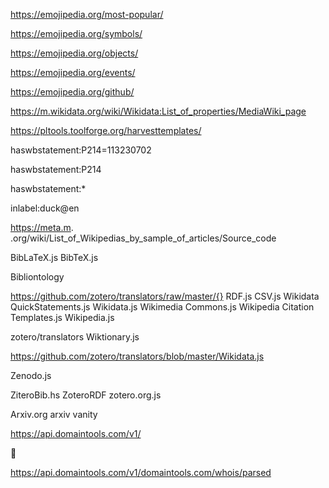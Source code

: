 https://emojipedia.org/most-popular/

https://emojipedia.org/symbols/

https://emojipedia.org/objects/

https://emojipedia.org/events/

https://emojipedia.org/github/

https://m.wikidata.org/wiki/Wikidata:List_of_properties/MediaWiki_page

https://pltools.toolforge.org/harvesttemplates/



haswbstatement:P214=113230702

haswbstatement:P214

haswbstatement:*

inlabel:duck@en

https://meta.m.
.org/wiki/List_of_Wikipedias_by_sample_of_articles/Source_code

BibLaTeX.js
BibTeX.js

Bibliontology 


https://github.com/zotero/translators/raw/master/{}
RDF.js
CSV.js
Wikidata QuickStatements.js
Wikidata.js
Wikimedia Commons.js
Wikipedia Citation Templates.js
Wikipedia.js

zotero/translators
Wiktionary.js

https://github.com/zotero/translators/blob/master/Wikidata.js

Zenodo.js

ZiteroBib.hs
ZoteroRDF
zotero.org.js

Arxiv.org 
arxiv vanity









https://api.domaintools.com/v1/

📖

https://api.domaintools.com/v1/domaintools.com/whois/parsed





